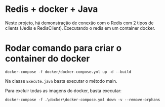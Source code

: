 # Redis + docker + Java

Neste projeto, há demonstração de conexão com o Redis com 2 tipos de clients (Jedis e RedisClient). Executando o redis
em um container docker.

# Rodar comando para criar o container do docker

``` docker-compose -f docker/docker-compose.yml up -d --build ```

Na classe ```Execute.java``` basta executar o método main.

Para excluir todas as imagens do docker, basta executar:

``` docker-compose -f .\docker\docker-compose.yml down -v --remove-orphans ```